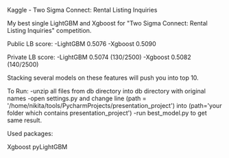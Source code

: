 Kaggle - Two Sigma Connect: Rental Listing Inquiries

My best single LightGBM and Xgboost for "Two Sigma Connect: Rental Listing Inquiries" competition.

Public LB score: 
	-LightGBM 0.5076
	-Xgboost 0.5090
 
Private LB score: 
	-LightGBM 0.5074 (130/2500)
	-Xgboost 0.5082 (140/2500)

Stacking several models on these features will push you into top 10.

To Run:
	-unzip all files from db directory into db directory with original names
	-open settings.py and change line (path = '/home/nikita/tools/PycharmProjects/presentation_project') 
	    into (path='your folder which contains presentation_project') 
	-run best_model.py to get same result.


Used packages:

Xgboost
pyLightGBM
